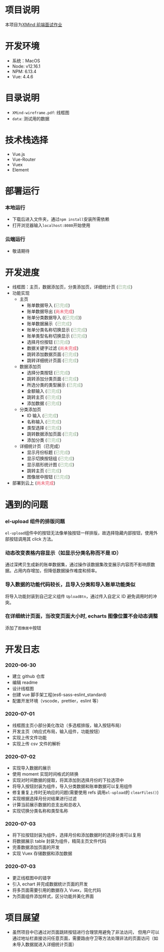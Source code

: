 # 项目说明

本项目为[XMind 前端面试作业](https://github.com/xmindltd/hiring/blob/master/frontend-1/README.md)

# 开发环境

- 系统：MacOS
- Node: v12.16.1
- NPM: 6.13.4
- Vue: 4.4.6

# 目录说明

- `XMind-wireframe.pdf`: 线框图
- `data`: 测试用的数据

# 技术栈选择

- Vue.js
- Vue-Router
- Vuex
- Element

# 部署运行

### 本地运行

- 下载后进入文件夹，通过`npm install`安装所需依赖
- 打开浏览器输入`localhost:8080`开始使用

### 云端运行

- 敬请期待

# 开发进度

- 线框图：主页，数据添加页，分类添加页，详细统计页 (<font color=#99b898>已完成</font>)
- 功能实现
  - 主页
    - 账单数据导入 (<font color=#99b898>已完成</font>)
    - 账单数据导出 (<font color=#e84a5f>尚未完成</font>)
    - 账单分类数据导入 ((<font color=#99b898>已完成</font>))
    - 账单数据展示（<font color=#99b898>已完成</font>）
    - 账单分类名称切换显示 (<font color=#99b898>已完成</font>)
    - 账单类型名称切换显示 (<font color=#99b898>已完成</font>)
    - 选择月份按钮 (<font color=#99b898>已完成</font>)
    - 数据关键字过滤 (<font color=#e84a5f>尚未完成</font>)
    - 跳转添加数据页面 (<font color=#99b898>已完成</font>)
    - 跳转详细统计页面 (<font color=#99b898>已完成</font>)
  - 数据添加页
    - 选择分类按钮 (<font color=#99b898>已完成</font>)
    - 跳转添加分类页面 (<font color=#99b898>已完成</font>)
    - 所选分类的类型展示 (<font color=#99b898>已完成</font>)
    - 金额输入 (<font color=#99b898>已完成</font>)
    - 跳转主页 (<font color=#99b898>已完成</font>)
    - 添加数据 (<font color=#99b898>已完成</font>)
  - 分类添加页
    - ID 输入 (<font color=#99b898>已完成</font>)
    - 名称输入 (<font color=#99b898>已完成</font>)
    - 类型选择 (<font color=#99b898>已完成</font>)
    - 跳转数据添加页面 (<font color=#99b898>已完成</font>)
    - 添加分类 (<font color=#99b898>已完成</font>)
  - 详细统计页（已完成）
    - 显示月份标题 (<font color=#99b898>已完成</font>)
    - 显示切换按钮组 (<font color=#99b898>已完成</font>)
    - 显示扇形统计图 (<font color=#99b898>已完成</font>)
    - 跳转主页 (<font color=#99b898>已完成</font>)
    - 图像居中按钮 (<font color=#99b898>已完成</font>)
- 部署到云上 (<font color=#e84a5f>尚未完成</font>)

# 遇到的问题

### el-upload 组件的排版问题

`el-upload`组件中的按钮无法像单独按钮一样排版，故选择隐藏内部按钮，使用外部按钮调用其 click 方法。

### 动态改变表格内容显示（如显示分类名称而不是 ID）

通过深拷贝生成新的账单数据集，通过操作该数据集改变展示内容而不影响原数据。占用内存增加，但降低数据操作难度和频率。

### 导入数据的功能代码较长，且导入分类和导入账单功能类似

将导入功能封装到自己定义组件 `UploadBtn`，通过传入自定义 ID 避免调用时的冲突。

### 在详细统计页面，当改变页面大小时, echarts 图像位置不会动态调整

添加了`图像居中`按钮

# 开发日志

### 2020-06-30

- 建立 github 仓库
- 编辑 readme
- 设计线框图
- 创建 vue 脚手架工程(es6-sass-eslint_standard)
- 配置开发环境（vscode，prettier，eslint 等）

### 2020-07-01

- 线框图主页小部分美化改动（多选框排版，输入按钮布局）
- 开发主页（响应式布局，输入组件，功能按钮）
- 实现上传文件功能
- 实现上传 csv 文件的解析

### 2020-07-02

- 实现导入数据的展示
- 使用 moment 实现时间格式的转换
- 实现对时间数据的提取，将其添加到选择月份的下拉选项中
- 将导入按钮封装为组件，导入分类数据和账单数据可以复用组件
- 修复重复上传时无响应的问题(需要使用 refs 调用`el-upload`的 `clearFiles()`)
- 实现根据选择月份对结果进行过滤
- 计算当前展示数据的总支出和总收入
- 实现切换分类名称和类型名称

### 2020-07-03

- 将下拉按钮封装为组件，选择月份和添加数据时的选择分类可以复用
- 将数据展示 table 封装为组件，精简主页文件代码
- 完善数据添加页面的开发
- 实现 Vuex 存储数据和添加数据

### 2020-07-03

- 更正线框图中的错字
- 引入 echart 并完成数据统计页面的开发
- 将多页面需要引用的数据存入 Vuex，简化代码
- 为页面组件添加样式，区分功能并美化界面

# 项目展望

- 虽然项目中已通过对页面跳转按钮进行合理禁用避免了非法访问， 但用户可以通过地址栏直接访问任意页面，需要路由守卫等方法处理非法的页面访问（如未导入数据就进入详细统计页面）
